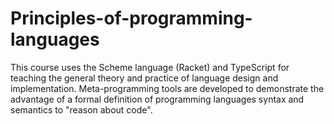 # Principles-of-programming-languages
This course uses the Scheme language (Racket) and TypeScript for teaching the general theory and practice of language design and implementation. Meta-programming tools are developed to demonstrate the advantage of a formal definition of programming languages syntax and semantics to "reason about code". 
